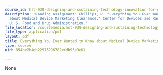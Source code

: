 ```yaml
---
course_id: hst-939-designing-and-sustaining-technology-innovation-for-global-health-practice-spring-2008
description: 'Reading assignment: Phillips, R. "Everything You Ever Wanted to Know
  about Medical Device Marketing Clearance." Center for Devices and Radiological Health,
  U. S. Food and Drug Administration.'
file_location: /coursemedia/hst-939-designing-and-sustaining-technology-innovation-for-global-health-practice-spring-2008/854be2b4eb22975996782eddb95e3e61_phillips_fda.pdf
file_type: application/pdf
layout: pdf
title: Everything You Ever Wanted to Know about Medical Device Marketing Clearance
type: course
uid: 854be2b4eb22975996782eddb95e3e61

---
```

None